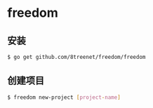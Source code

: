 # freedom
## 安装
```sh
$ go get github.com/8treenet/freedom/freedom
```


## 创建项目
```sh
$ freedom new-project [project-name]
```

